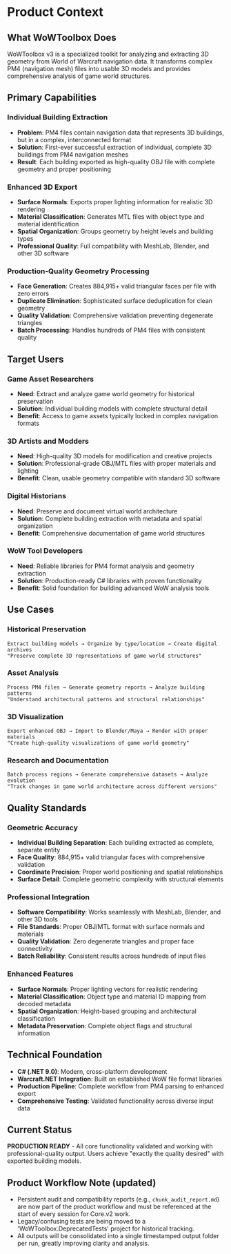 # Product Context

## What WoWToolbox Does
WoWToolbox v3 is a specialized toolkit for analyzing and extracting 3D geometry from World of Warcraft navigation data. It transforms complex PM4 (navigation mesh) files into usable 3D models and provides comprehensive analysis of game world structures.

## Primary Capabilities

### **Individual Building Extraction**
- **Problem**: PM4 files contain navigation data that represents 3D buildings, but in a complex, interconnected format
- **Solution**: First-ever successful extraction of individual, complete 3D buildings from PM4 navigation meshes
- **Result**: Each building exported as high-quality OBJ file with complete geometry and proper positioning

### **Enhanced 3D Export**
- **Surface Normals**: Exports proper lighting information for realistic 3D rendering
- **Material Classification**: Generates MTL files with object type and material identification
- **Spatial Organization**: Groups geometry by height levels and building types
- **Professional Quality**: Full compatibility with MeshLab, Blender, and other 3D software

### **Production-Quality Geometry Processing**
- **Face Generation**: Creates 884,915+ valid triangular faces per file with zero errors
- **Duplicate Elimination**: Sophisticated surface deduplication for clean geometry
- **Quality Validation**: Comprehensive validation preventing degenerate triangles
- **Batch Processing**: Handles hundreds of PM4 files with consistent quality

## Target Users

### **Game Asset Researchers**
- **Need**: Extract and analyze game world geometry for historical preservation
- **Solution**: Individual building models with complete structural detail
- **Benefit**: Access to game assets typically locked in complex navigation formats

### **3D Artists and Modders**
- **Need**: High-quality 3D models for modification and creative projects
- **Solution**: Professional-grade OBJ/MTL files with proper materials and lighting
- **Benefit**: Clean, usable geometry compatible with standard 3D software

### **Digital Historians**
- **Need**: Preserve and document virtual world architecture
- **Solution**: Complete building extraction with metadata and spatial organization
- **Benefit**: Comprehensive documentation of game world structures

### **WoW Tool Developers**
- **Need**: Reliable libraries for PM4 format analysis and geometry extraction
- **Solution**: Production-ready C# libraries with proven functionality
- **Benefit**: Solid foundation for building advanced WoW analysis tools

## Use Cases

### **Historical Preservation**
```
Extract building models → Organize by type/location → Create digital archives
"Preserve complete 3D representations of game world structures"
```

### **Asset Analysis**
```
Process PM4 files → Generate geometry reports → Analyze building patterns
"Understand architectural patterns and structural relationships"
```

### **3D Visualization**
```
Export enhanced OBJ → Import to Blender/Maya → Render with proper materials
"Create high-quality visualizations of game world geometry"
```

### **Research and Documentation**
```
Batch process regions → Generate comprehensive datasets → Analyze evolution
"Track changes in game world architecture across different versions"
```

## Quality Standards

### **Geometric Accuracy**
- **Individual Building Separation**: Each building extracted as complete, separate entity
- **Face Quality**: 884,915+ valid triangular faces with comprehensive validation
- **Coordinate Precision**: Proper world positioning and spatial relationships
- **Surface Detail**: Complete geometric complexity with structural elements

### **Professional Integration**
- **Software Compatibility**: Works seamlessly with MeshLab, Blender, and other 3D tools
- **File Standards**: Proper OBJ/MTL format with surface normals and materials
- **Quality Validation**: Zero degenerate triangles and proper face connectivity
- **Batch Reliability**: Consistent results across hundreds of input files

### **Enhanced Features**
- **Surface Normals**: Proper lighting vectors for realistic rendering
- **Material Classification**: Object type and material ID mapping from decoded metadata
- **Spatial Organization**: Height-based grouping and architectural classification
- **Metadata Preservation**: Complete object flags and structural information

## Technical Foundation
- **C# (.NET 9.0)**: Modern, cross-platform development
- **Warcraft.NET Integration**: Built on established WoW file format libraries
- **Production Pipeline**: Complete workflow from PM4 parsing to enhanced export
- **Comprehensive Testing**: Validated functionality across diverse input data

## Current Status
**PRODUCTION READY** - All core functionality validated and working with professional-quality output. Users achieve "exactly the quality desired" with exported building models. 

## Product Workflow Note (updated)
- Persistent audit and compatibility reports (e.g., `chunk_audit_report.md`) are now part of the product workflow and must be referenced at the start of every session for Core.v2 work.
- Legacy/confusing tests are being moved to a 'WoWToolbox.DeprecatedTests' project for historical tracking.
- All outputs will be consolidated into a single timestamped output folder per run, greatly improving clarity and analysis. 